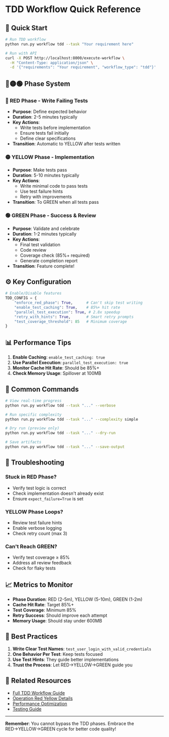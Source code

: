 # TDD Workflow Quick Reference

## 🚀 Quick Start

```bash
# Run TDD workflow
python run.py workflow tdd --task "Your requirement here"

# Run with API
curl -X POST http://localhost:8000/execute-workflow \
  -H "Content-Type: application/json" \
  -d '{"requirements": "Your requirement", "workflow_type": "tdd"}'
```

## 🔴🟡🟢 Phase System

### 🔴 RED Phase - Write Failing Tests
- **Purpose**: Define expected behavior
- **Duration**: 2-5 minutes typically
- **Key Actions**:
  - Write tests before implementation
  - Ensure tests fail initially
  - Define clear specifications
- **Transition**: Automatic to YELLOW after tests written

### 🟡 YELLOW Phase - Implementation
- **Purpose**: Make tests pass
- **Duration**: 5-10 minutes typically
- **Key Actions**:
  - Write minimal code to pass tests
  - Use test failure hints
  - Retry with improvements
- **Transition**: To GREEN when all tests pass

### 🟢 GREEN Phase - Success & Review
- **Purpose**: Validate and celebrate
- **Duration**: 1-2 minutes typically
- **Key Actions**:
  - Final test validation
  - Code review
  - Coverage check (85%+ required)
  - Generate completion report
- **Transition**: Feature complete!

## ⚙️ Key Configuration

```python
# Enable/Disable features
TDD_CONFIG = {
    "enforce_red_phase": True,      # Can't skip test writing
    "enable_test_caching": True,    # 85%+ hit rate
    "parallel_test_execution": True, # 2.8x speedup
    "retry_with_hints": True,       # Smart retry prompts
    "test_coverage_threshold": 85   # Minimum coverage
}
```

## 📊 Performance Tips

1. **Enable Caching**: `enable_test_caching: true`
2. **Use Parallel Execution**: `parallel_test_execution: true`
3. **Monitor Cache Hit Rate**: Should be 85%+
4. **Check Memory Usage**: Spillover at 100MB

## 🔧 Common Commands

```bash
# View real-time progress
python run.py workflow tdd --task "..." --verbose

# Run specific complexity
python run.py workflow tdd --task "..." --complexity simple

# Dry run (preview only)
python run.py workflow tdd --task "..." --dry-run

# Save artifacts
python run.py workflow tdd --task "..." --save-output
```

## 🚨 Troubleshooting

### Stuck in RED Phase?
- Verify test logic is correct
- Check implementation doesn't already exist
- Ensure `expect_failure=True` is set

### YELLOW Phase Loops?
- Review test failure hints
- Enable verbose logging
- Check retry count (max 3)

### Can't Reach GREEN?
- Verify test coverage ≥ 85%
- Address all review feedback
- Check for flaky tests

## 📈 Metrics to Monitor

- **Phase Duration**: RED (2-5m), YELLOW (5-10m), GREEN (1-2m)
- **Cache Hit Rate**: Target 85%+
- **Test Coverage**: Minimum 85%
- **Retry Success**: Should improve each attempt
- **Memory Usage**: Should stay under 600MB

## 🎯 Best Practices

1. **Write Clear Test Names**: `test_user_login_with_valid_credentials`
2. **One Behavior Per Test**: Keep tests focused
3. **Use Test Hints**: They guide better implementations
4. **Trust the Process**: Let RED→YELLOW→GREEN guide you

## 🔗 Related Resources

- [Full TDD Workflow Guide](tdd-workflow.md)
- [Operation Red Yellow Details](../operations/operation-red-yellow.md)
- [Performance Optimization](../operations/performance-optimizations.md)
- [Testing Guide](../developer-guide/testing-guide.md)

---

**Remember**: You cannot bypass the TDD phases. Embrace the RED→YELLOW→GREEN cycle for better code quality!